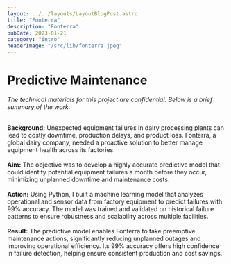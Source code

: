 ```yaml
---
layout: ../../layouts/LayoutBlogPost.astro
title: "Fonterra"
description: "Fonterra"
pubDate: 2023-01-21
category: "intro"
headerImage: "/src/lib/fonterra.jpeg"
---
```


# Predictive Maintenance

_The technical materials for this project are confidential. Below is a brief summary of the work._
<br><br>

**Background:** Unexpected equipment failures in dairy processing plants can lead to costly downtime, production delays, and product loss. Fonterra, a global dairy company, needed a proactive solution to better manage equipment health across its factories.
<br><br>
**Aim:** The objective was to develop a highly accurate predictive model that could identify potential equipment failures a month before they occur, minimizing unplanned downtime and maintenance costs.
<br><br>
**Action:** Using Python, I built a machine learning model that analyzes operational and sensor data from factory equipment to predict failures with 99% accuracy. The model was trained and validated on historical failure patterns to ensure robustness and scalability across multiple facilities.
<br><br>
**Result:** The predictive model enables Fonterra to take preemptive maintenance actions, significantly reducing unplanned outages and improving operational efficiency. Its 99% accuracy offers high confidence in failure detection, helping ensure consistent production and cost savings.

